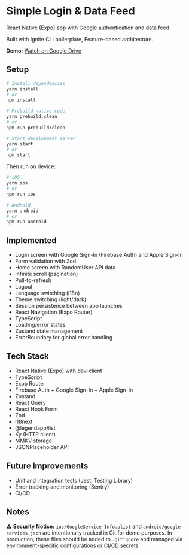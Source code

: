 # Simple Login & Data Feed

React Native (Expo) app with Google authentication and data feed.

Built with Ignite CLI boilerplate, Feature-based architecture.

**Demo:** [Watch on Google Drive](https://drive.google.com/file/d/1KLfZgSUmq9gQgpnjXBcYMOKqbH-8asme/view)

## Setup

```bash
# Install dependencies
yarn install
# or
npm install

# Prebuild native code
yarn prebuild:clean
# or
npm run prebuild:clean

# Start development server
yarn start
# or
npm start
```

Then run on device:

```bash
# iOS
yarn ios
# or
npm run ios

# Android
yarn android
# or
npm run android
```

## Implemented

- Login screen with Google Sign-In (Firebase Auth) and Apple Sign-In
- Form validation with Zod
- Home screen with RandomUser API data
- Infinite scroll (pagination)
- Pull-to-refresh
- Logout
- Language switching (i18n)
- Theme switching (light/dark)
- Session persistence between app launches
- React Navigation (Expo Router)
- TypeScript
- Loading/error states
- Zustand state management
- ErrorBoundary for global error handling

## Tech Stack

- React Native (Expo) with dev-client
- TypeScript
- Expo Router
- Firebase Auth + Google Sign-In + Apple Sign-In
- Zustand
- React Query
- React Hook Form
- Zod
- i18next
- @legendapp/list
- Ky (HTTP client)
- MMKV storage
- JSONPlaceholder API

## Future Improvements

- Unit and integration tests (Jest, Testing Library)
- Error tracking and monitoring (Sentry)
- CI/CD

## Notes

⚠️ **Security Notice:** `ios/GoogleService-Info.plist` and `android/google-services.json` are intentionally tracked in Git for demo purposes. In production, these files should be added to `.gitignore` and managed via environment-specific configurations or CI/CD secrets.
